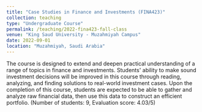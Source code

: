 ```yaml
---
title: "Case Studies in Finance and Investments (FINA423)"
collection: teaching
type: "Undergraduate Course"
permalink: /teaching/2022-fina423-fall-class
venue: "King Saud University - Muzahmiyah Campus"
date: 2022-09-01
location: "Muzahmiyah, Saudi Arabia"
---
```


The course is designed to extend and deepen practical understanding of a range of topics in finance and investments. Students' ability to make sound investment decisions will be improved in this course through reading, analyzing, and finding solutions to real-world investment cases.
Upon the completion of this course, students are expected to be able to gather and analyze raw financial data, then use this data to construct an efficient portfolio. (Number of students: 9, Evaluation score: 4.03/5)